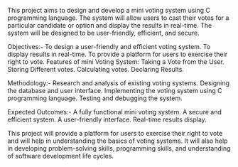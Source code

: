 This project aims to design and develop a mini voting system using C programming language. The system will allow users to cast their votes for a particular candidate or option and display the results in real-time. The system will be designed to be user-friendly, efficient, and secure.

Objectives:-
To design a user-friendly and efficient voting system.
To display results in real-time.
To provide a platform for users to exercise their right to vote.
Features of mini Voting System:
Taking a Vote from the User.
Storing Different votes.
Calculating votes.
Declaring Results.

Methodology:- 
Research and analysis of existing voting systems. 
Designing the database and user interface.
Implementing the voting system using C programming language. 
Testing and debugging the system.

Expected Outcomes:-
A fully functional mini voting system.
A secure and efficient system.
A user-friendly interface.
 Real-time results display.

This project will provide a platform for users to exercise their right to vote and will help in understanding the basics of voting systems. It will also help in developing problem-solving skills, programming skills, and understanding of software development life cycles.
